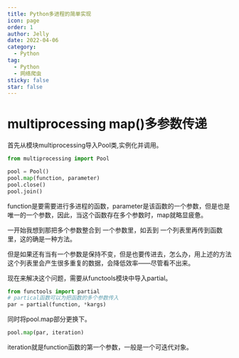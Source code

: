 ```yaml
---
title: Python多进程的简单实现
icon: page
order: 1
author: Jelly
date: 2022-04-06
category:
  - Python
tag:
  - Python
  - 网络爬虫
sticky: false
star: false
---
```


# multiprocessing map()多参数传递

首先从模块multiprocessing导入Pool类,实例化并调用。

```py
from multiprocessing import Pool

pool = Pool()
pool.map(function, parameter)
pool.close()
pool.join()
```

function是要需要进行多进程的函数，parameter是该函数的一个参数，但是也是唯一的一个参数，因此，当这个函数存在多个参数时，map就略显疲惫。

一开始我想到那把多个参数整合到 一个参数里，如丢到 一个列表里再传到函数里，这的确是一种方法。

但是如果还有当有一个参数是保持不变，但是也要传进去，怎么办，用上述的方法这个列表里会产生很多重复的数据，会降低效率——尽管看不出来。

现在来解决这个问题，需要从functools模块中导入partial。

```py
from functools import partial
# partical函数可以为把函数的多个参数传入
par = partial(function, *kargs)
```

同时将pool.map部分更换下。

```py
pool.map(par, iteration)
```

iteration就是function函数的第一个参数，一般是一个可迭代对象。